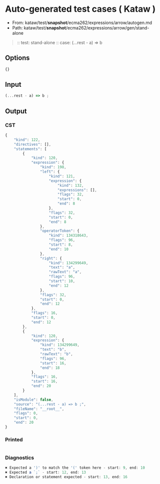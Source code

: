 # Auto-generated test cases ( Kataw )
- From: kataw/test/__snapshot__/ecma262/expressions/arrow/autogen.md
- Path: kataw/test/__snapshot__/ecma262/expressions/arrow/gen/stand-alone
> :: test: stand-alone
> :: case: (...rest - a) => b
## Options

`````js
{}
`````
## Input

`````js
(...rest - a) => b ;
`````
## Output

### CST

```javascript
{
    "kind": 122,
    "directives": [],
    "statements": [
        {
            "kind": 120,
            "expression": {
                "kind": 198,
                "left": {
                    "kind": 121,
                    "expression": {
                        "kind": 132,
                        "expressions": [],
                        "flags": 32,
                        "start": 0,
                        "end": 8
                    },
                    "flags": 32,
                    "start": 0,
                    "end": 8
                },
                "operatorToken": {
                    "kind": 134318643,
                    "flags": 96,
                    "start": 8,
                    "end": 10
                },
                "right": {
                    "kind": 134299649,
                    "text": "a",
                    "rawText": "a",
                    "flags": 96,
                    "start": 10,
                    "end": 12
                },
                "flags": 32,
                "start": 0,
                "end": 12
            },
            "flags": 16,
            "start": 0,
            "end": 12
        },
        {
            "kind": 120,
            "expression": {
                "kind": 134299649,
                "text": "b",
                "rawText": "b",
                "flags": 96,
                "start": 16,
                "end": 18
            },
            "flags": 16,
            "start": 16,
            "end": 20
        }
    ],
    "isModule": false,
    "source": "(...rest - a) => b ;",
    "fileName": "__root__",
    "flags": 0,
    "start": 0,
    "end": 20
}
```

### Printed

```javascript

```

### Diagnostics

```javascript
✖ Expected a ')' to match the '(' token here - start: 9, end: 10
✖ Expected a `;` - start: 12, end: 13
✖ Declaration or statement expected - start: 13, end: 16

```

